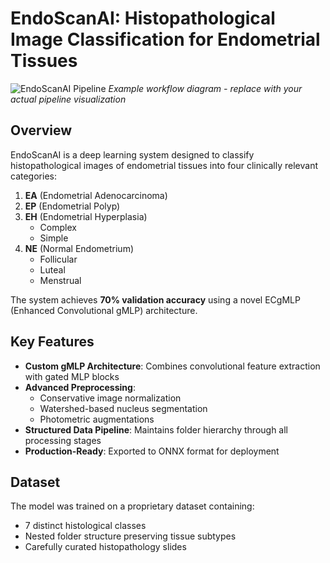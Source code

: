 # EndoScanAI: Histopathological Image Classification for Endometrial Tissues

![EndoScanAI Pipeline](assets/pipeline.png) *Example workflow diagram - replace with your actual pipeline visualization*

## Overview

EndoScanAI is a deep learning system designed to classify histopathological images of endometrial tissues into four clinically relevant categories:

1. **EA** (Endometrial Adenocarcinoma)
2. **EP** (Endometrial Polyp)
3. **EH** (Endometrial Hyperplasia)
   - Complex
   - Simple
4. **NE** (Normal Endometrium)
   - Follicular
   - Luteal
   - Menstrual

The system achieves **70% validation accuracy** using a novel ECgMLP (Enhanced Convolutional gMLP) architecture.

## Key Features

- **Custom gMLP Architecture**: Combines convolutional feature extraction with gated MLP blocks
- **Advanced Preprocessing**:
  - Conservative image normalization
  - Watershed-based nucleus segmentation
  - Photometric augmentations
- **Structured Data Pipeline**: Maintains folder hierarchy through all processing stages
- **Production-Ready**: Exported to ONNX format for deployment

## Dataset

The model was trained on a proprietary dataset containing:

- 7 distinct histological classes
- Nested folder structure preserving tissue subtypes
- Carefully curated histopathology slides
